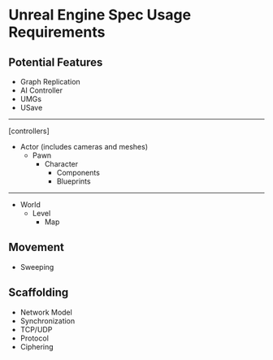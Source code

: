 # Unreal Engine Spec Usage Requirements

## Potential Features

* Graph Replication
* AI Controller
* UMGs
* USave

---

[controllers]

* Actor (includes cameras and meshes)
  * Pawn
    * Character
      * Components
      * Blueprints

---

* World
  * Level
    * Map

## Movement

* Sweeping

## Scaffolding

* Network Model
* Synchronization
* TCP/UDP
* Protocol
* Ciphering
